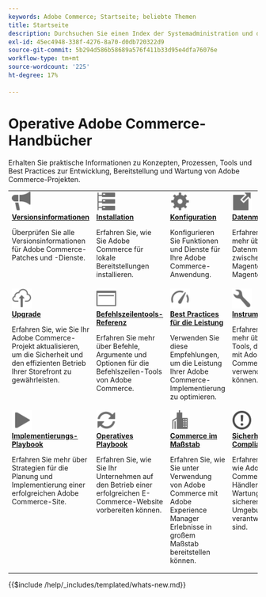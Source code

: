 ```yaml
---
keywords: Adobe Commerce; Startseite; beliebte Themen
title: Startseite
description: Durchsuchen Sie einen Index der Systemadministration und der Dokumentation der operationellen Produkte von Adobe Commerce.
exl-id: 45ec4948-338f-4276-8a70-d0db720322d9
source-git-commit: 5b294d586b58689a576f411b33d95e4dfa76076e
workflow-type: tm+mt
source-wordcount: '225'
ht-degree: 17%

---
```


# Operative Adobe Commerce-Handbücher

Erhalten Sie praktische Informationen zu Konzepten, Prozessen, Tools und Best Practices zur Entwicklung, Bereitstellung und Wartung von Adobe Commerce-Projekten.

<table>
<tr>
  <td valign="top">
    <a href="https://experienceleague.adobe.com/docs/commerce-operations/release/latest.html">
      <img alt="Versionsinformationen" src="../assets/icons/promote.svg" width="40" height="40"/>
    </a>
    <div>
      <a href="https://experienceleague.adobe.com/docs/commerce-operations/release/latest.html"><strong>Versionsinformationen</strong></a>
      <p>Überprüfen Sie alle Versionsinformationen für Adobe Commerce-Patches und -Dienste.</p>
    </div>
  </td>
  <td valign="top">
    <a href="../installation/overview.md">
      <img alt="Installation" src="../assets/icons/servers.svg" width="40" height="40"/>
    </a>
    <div>
      <a href="../installation/overview.md"><strong>Installation</strong></a>
      <p>Erfahren Sie, wie Sie Adobe Commerce für lokale Bereitstellungen installieren.</p>
    </div>
  </td>
  <td valign="top">
    <a href="../configuration/overview.md">
      <img alt="Konfiguration" src="../assets/icons/settings.svg" width="40" height="40"/>
    </a>
    <div>
      <a href="../configuration/overview.md"><strong>Konfiguration</strong></a>
      <p>Konfigurieren Sie Funktionen und Dienste für Ihre Adobe Commerce-Anwendung.</p>
    </div>
  </td>
  <td valign="top">
    <a href="../tools/data-migration-tool/how-migration-works.md">
      <img alt="Datenmigration" src="../assets/icons/move-to.svg" width="40" height="40"/>
    </a>
    <div>
      <a href="../tools/data-migration-tool/how-migration-works.md"><strong>Datenmigration</strong></a>
      <p>Erfahren Sie mehr über die Datenmigration zwischen Magento 1 und Magento 2.</p>
    </div>
  </td>
</tr>
<tr>
  <td valign="top">
    <a href="../upgrade/overview.md">
      <img alt="Upgrade" src="../assets/icons/upload-cloud.svg" width="40" height="40"/>
    </a>
    <div>
      <a href="../upgrade/overview.md"><strong>Upgrade</strong></a>
      <p>Erfahren Sie, wie Sie Ihr Adobe Commerce-Projekt aktualisieren, um die Sicherheit und den effizienten Betrieb Ihrer Storefront zu gewährleisten.</p>
    </div>
  </td>
  <td valign="top">
    <a href="https://experienceleague.adobe.com/docs/commerce-operations/reference/commerce-on-premises.html">
       <img alt="Referenz zu Befehlszeilen-Tools" src="../assets/icons/page-rule.svg" width="40" height="40"/>
    </a>
    <div>
      <a href="https://experienceleague.adobe.com/docs/commerce-operations/reference/commerce-on-premises.html"><strong>Befehlszeilentools-Referenz</strong></a>
      <p>Erfahren Sie mehr über Befehle, Argumente und Optionen für die Befehlszeilen-Tools von Adobe Commerce.</p>
    </div>
  </td>
  <td valign="top">
    <a href="../performance/overview.md">
       <img alt="Leistung" src="../assets/icons/gauge.svg" width="40" height="40"/>
    </a>
    <div>
      <a href="../performance/overview.md"><strong>Best Practices für die Leistung</strong></a>
      <p>Verwenden Sie diese Empfehlungen, um die Leistung Ihrer Adobe Commerce-Implementierung zu optimieren.</p>
    </div>
  </td>
  <td valign="top">
    <a href="../tools/overview.md">
       <img alt="Instrumente" src="../assets/icons/wrench.svg" width="40" height="40"/>
    </a>
    <div>
      <a href="../tools/overview.md"><strong>Instrumente</strong></a>
      <p>Erfahren Sie mehr über die Tools, die Sie mit Adobe Commerce verwenden können.</p>
    </div>
  </td>
</tr>
<tr>
  <td valign="top">
    <a href="../implementation-playbook/overview.md">
      <img alt="Implementierung" src="../assets/icons/play.svg" width="40" height="40"/>
    </a>
    <div>
      <a href="../implementation-playbook/overview.md"><strong>Implementierungs-Playbook</strong></a>
      <p>Erfahren Sie mehr über Strategien für die Planung und Implementierung einer erfolgreichen Adobe Commerce-Site.</p>
    </div>
  </td>
  <td valign="top">
    <a href="../operational-playbook/overview.md">
       <img alt="Aktivitäten" src="../assets/icons/refresh.svg" width="40" height="40"/>
    </a>
    <div>
      <a href="../operational-playbook/overview.md"><strong>Operatives Playbook</strong></a>
      <p>Erfahren Sie, wie Sie Ihr Unternehmen auf den Betrieb einer erfolgreichen E-Commerce-Website vorbereiten können.</p>
    </div>
  </td>
  <td valign="top">
    <a href="../operational-playbook/overview.md">
       <img alt="Unternehmen" src="../assets/icons/enterprise.svg" width="40" height="40"/>
    </a>
    <div>
      <a href="../commerce-at-scale/overview.md"><strong>Commerce im Maßstab</strong></a>
      <p>Erfahren Sie, wie Sie unter Verwendung von Adobe Commerce mit Adobe Experience Manager Erlebnisse in großem Maßstab bereitstellen können.</p>
    </div>
  </td>
  <td valign="top">
    <a href="../security-and-compliance/overview.md">
       <img alt="Unternehmen" src="../assets/icons/alert-circle.svg" width="40" height="40"/>
    </a>
    <div>
      <a href="../security-and-compliance/overview.md"><strong>Sicherheit und Compliance</strong></a>
      <p>Erfahren Sie, wie Adobe Commerce-Händler für die Wartung einer sicheren Umgebung verantwortlich sind.</p>
    </div>
  </td>
</tr>
</table>

{{$include /help/_includes/templated/whats-new.md}}
